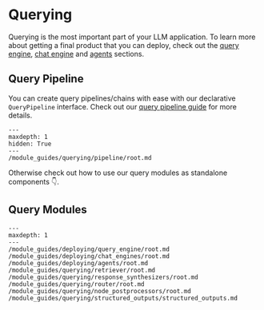 # Querying

Querying is the most important part of your LLM application. To learn more about getting a final product that you can deploy, check out the [query engine](/module_guides/deploying/query_engine/root.md), [chat engine](/module_guides/deploying/chat_engines/root.md) and [agents](/module_guides/deploying/agents/root.md) sections.

## Query Pipeline

You can create query pipelines/chains with ease with our declarative `QueryPipeline` interface. Check out our [query pipeline guide](/module_guides/querying/pipeline/root.md) for more details.

```{toctree}
---
maxdepth: 1
hidden: True
---
/module_guides/querying/pipeline/root.md
```

Otherwise check out how to use our query modules as standalone components 👇.

## Query Modules

```{toctree}
---
maxdepth: 1
---
/module_guides/deploying/query_engine/root.md
/module_guides/deploying/chat_engines/root.md
/module_guides/deploying/agents/root.md
/module_guides/querying/retriever/root.md
/module_guides/querying/response_synthesizers/root.md
/module_guides/querying/router/root.md
/module_guides/querying/node_postprocessors/root.md
/module_guides/querying/structured_outputs/structured_outputs.md
```
